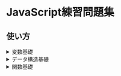 # JavaScript練習問題集

## 使い方


<details><summary>変数基礎</summary>


</details>
<details><summary>データ構造基礎</summary></details>
<details><summary>関数基礎</summary></details>
